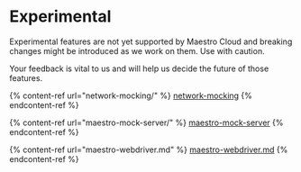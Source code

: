 # Experimental

Experimental features are not yet supported by Maestro Cloud and breaking changes might be introduced as we work on them. Use with caution.

Your feedback is vital to us and will help us decide the future of those features.

{% content-ref url="network-mocking/" %}
[network-mocking](network-mocking/)
{% endcontent-ref %}

{% content-ref url="maestro-mock-server/" %}
[maestro-mock-server](maestro-mock-server/)
{% endcontent-ref %}

{% content-ref url="maestro-webdriver.md" %}
[maestro-webdriver.md](maestro-webdriver.md)
{% endcontent-ref %}
